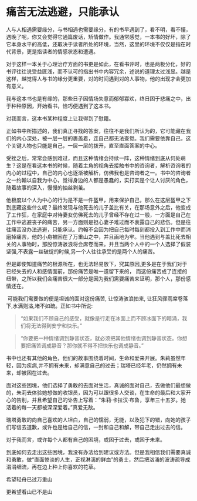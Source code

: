 # 痛苦无法逃避，只能承认

人与人相遇需要缘分，与书相遇也需要缘分，有的书早遇到了，看不明，看不懂，遇晚了呢，你又会觉得它通篇废话，矫情做作。我通常感觉，一本书的好坏，除了它本身水平的高低，还取决于读者所处的环境，当然，这里的环境不仅仅是指在时代背景，更是指读者的情感状态和遭遇。

对于这样一本关于心理治疗方面的书更是如此，在看书评时，也是两极分化，好的书评往往说受益匪浅，而不认可的指出书中内容冗余，述说的道理太过浅显。越是这样，越觉得人与书的缘分更重要，对的时间遇到对的人事物，他的出现才会更加有意义。

我与这本书也是有缘的，那些日子因情场失意而郁郁寡欢，终日困于悲痛之中，出于种种原因，开始看书，恰巧便遇到了这本书。

对我而言，这本书某种程度上让我得到了慰籍。

正如书中所描述的，我们真正寻找的答案，往往不是我们所认为的，它可能藏在我们的内心深处，被一层一层的裹盖着，连自己都无法查觉。我们需要依靠自己，这个关键人物也只能是自己，一层一层的拨开，直至直面答案的中心。

受挫之后，常常会感到难过，而且这种情绪会持续一阵，这种情绪到底从何处萌生？这是在看这本书的时候，随着主角的视角去接触书中的咨询者，解析咨询者的内心的过程中，自己的内心也逐渐被解析，仿佛我也是咨询者之一。书中的咨询者之一约翰以自我为中心，觉得身边的人都是愚蠢的，实打实是个让人讨厌的角色，随着故事的深入，慢慢的抽丝剥茧。

他极度以个人为中心的行为是不是一件盔甲，用来保护自己，那么在这层盔甲之下到底藏这些什么呢？最终发现与他死去的儿子盖比有关，在那场意外之后，他变成了工作狂，在家庭中对待妻女仿佛死去的儿子曾经不存在过一般，一方面是自己在工作中逃避丧子的痛苦，另一方面则是担心妻子难过而不表露自己的悲伤。但是往往痛苦没办法逃避，只能承认。约翰不会因为把自己每时每刻都投入到工作中而消磨掉痛苦，他的小舟被困在了万重山之中，并且画地为牢。当他遇到与盖比死去相关的人事物时，那股惊涛骇浪将会席卷而来。并且当两个人中的一个人选择了假装坚强,不表露一丝破绽的时候,另一个人往往承受的是两个人的痛苦。

但是即使知道痛苦的根源所在，也无法轻易放下，究其原因,更多是在于我们对于已经失去的人和感情面前，那份痛苦是唯一遗留下来的， 而这份痛苦成了连接的纽带，之所以我们会痛苦很大一部分是因为我们需要痛苦来证明，那个人，那份感情还在。 

​    可能我们需要做的便是坦诚的面对这份痛苦, 让惊涛骇浪拍来, 让狂风骤雨席卷落下,水满则溢,堵不如疏。正如书中所说: 

> ​	“如果我们不顾自己的感受，就像是行走在冰面上而不顾冰面下的暗涌，我们将无法得到安宁和快乐。”

> ​      “你要把一种情绪调到静音状态，就必须把其他情绪也调到静音状态。你想要把痛苦调成静音？那你就不得不把快乐也调成静音。”

书中也还有其他的角色，他们的故事围绕着时间，生命和爱来开展。朱莉虽然年轻，因为疾病,并不拥有未来，却满意自己的过去；瑞塔已经年老，仍然拥有未来，却被困在过去。

面对这些困境，他们选择了勇敢的去面对生活，真诚的面对自己，去做他们最想做的，朱莉去体验她想做的收银员，因为可以跟很多人交谈，在生命的最后和大家开心的告别，并且希望自己的讣告上写着：“朱莉·卡拉汉·布鲁，享年三十五岁。她活着的每一天都被深深爱着。”真爱无敌。

瑞塔勇敢的向自己喜欢的人坦白，自己的懦弱，无能，以及犯下的错，向她的孩子们写信去道歉，或许也是给自己的信，一封和自己和解，带自己走出过去的信。

对于我而言，或许每个人都有自己的困境，或困于过去，或困于未来。

到底如何去走出这些困境，我没有办法给到建议或方法。但是我相信我们需要真诚和勇敢，做“直面惨淡的人生，正视淋漓的鲜血”的勇士，然后把汹涌的波涛疏导成涓涓细流，再在边上种上你喜欢的花草。

希望轻舟已过万重山

更希望看山已不是山